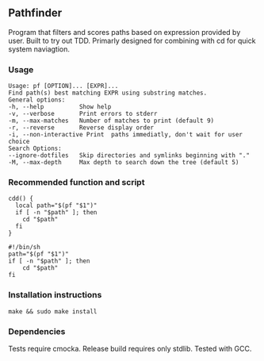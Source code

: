 ## Pathfinder
Program that filters and scores paths based on expression provided by user.
Built to try out TDD. Primarly designed for combining with cd for quick system naviagtion.

### Usage
```
Usage: pf [OPTION]... [EXPR]...
Find path(s) best matching EXPR using substring matches.
General options:
-h, --help          Show help
-v, --verbose       Print errors to stderr
-m, --max-matches   Number of matches to print (default 9)
-r, --reverse       Reverse display order
-i, --non-interactive Print  paths immediatly, don't wait for user choice
Search Options:
--ignore-dotfiles   Skip directories and symlinks beginning with "."
-M, --max-depth     Max depth to search down the tree (default 5)
```

### Recommended function and script
```
cdd() {
  local path="$(pf "$1")"
  if [ -n "$path" ]; then
    cd "$path"
  fi
}
```

```
#!/bin/sh
path="$(pf "$1")"
if [ -n "$path" ]; then
    cd "$path"
fi
```

### Installation instructions
```
make && sudo make install
```

### Dependencies
Tests require cmocka.
Release build requires only stdlib.
Tested with GCC.
